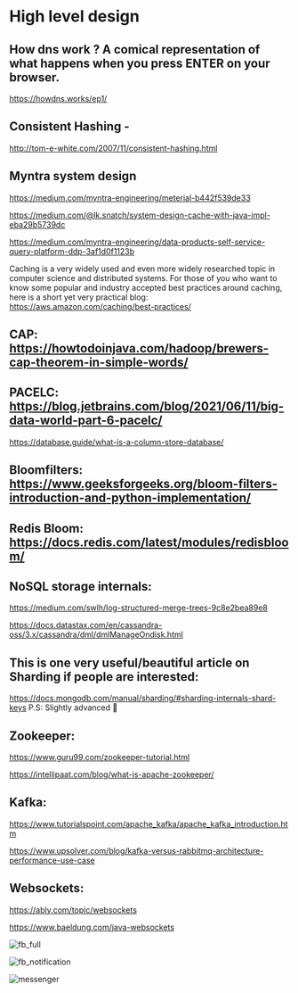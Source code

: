 # High level design


## How dns work ?   A comical representation of what happens when you press ENTER on your browser.
https://howdns.works/ep1/

## Consistent Hashing -
http://tom-e-white.com/2007/11/consistent-hashing.html

##  Myntra system design
https://medium.com/myntra-engineering/meterial-b442f539de33


https://medium.com/@lk.snatch/system-design-cache-with-java-impl-eba29b5739dc


https://medium.com/myntra-engineering/data-products-self-service-query-platform-ddp-3af1d0f1123b

Caching is a very widely used and even more widely researched topic in computer science and distributed systems.
For those of you who want to know some popular and industry accepted best practices around caching, here is a short yet very practical blog:
https://aws.amazon.com/caching/best-practices/


## CAP: https://howtodoinjava.com/hadoop/brewers-cap-theorem-in-simple-words/

## PACELC: https://blog.jetbrains.com/blog/2021/06/11/big-data-world-part-6-pacelc/

 https://database.guide/what-is-a-column-store-database/
 
 
## Bloomfilters: https://www.geeksforgeeks.org/bloom-filters-introduction-and-python-implementation/

## Redis Bloom: https://docs.redis.com/latest/modules/redisbloom/

## NoSQL storage internals:
https://medium.com/swlh/log-structured-merge-trees-9c8e2bea89e8

https://docs.datastax.com/en/cassandra-oss/3.x/cassandra/dml/dmlManageOndisk.html


## This is one very useful/beautiful article on Sharding if people are interested:
https://docs.mongodb.com/manual/sharding/#sharding-internals-shard-keys
P.S: Slightly advanced :slightly_smiling_face:


## Zookeeper:
https://www.guru99.com/zookeeper-tutorial.html

https://intellipaat.com/blog/what-is-apache-zookeeper/

## Kafka:
https://www.tutorialspoint.com/apache_kafka/apache_kafka_introduction.htm

https://www.upsolver.com/blog/kafka-versus-rabbitmq-architecture-performance-use-case


## Websockets:
https://ably.com/topic/websockets

https://www.baeldung.com/java-websockets


![fb_full](https://user-images.githubusercontent.com/10866405/165179766-a7727bc4-c719-4edc-ad2c-979258fd886c.png)


![fb_notification](https://user-images.githubusercontent.com/10866405/165179790-6971d8b3-b7a3-4cf7-a3f6-1778a3b66277.png)





![messenger](https://user-images.githubusercontent.com/10866405/165179956-17a51d1d-5c3f-4372-bbb1-f27b21fb1f0f.png)


